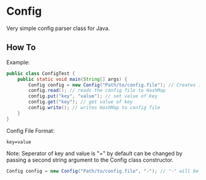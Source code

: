 # Config
Very simple config parser class for Java.

## How To

Example:

```java
public class ConfigTest {
    public static void main(String[] args) {
        Config config = new Config("Path/to/config.file"); // Creates instance of Config class which is an extension of the HashMap class
        config.read(); // reads the config file to HashMap
        config.put("key", "value"); // set value of key
        config.get("key"); // get value of key
        config.write(); // writes HashMap to config file
    }
}
```

Config File Format:

```
key=value
```

Note: Seperator of key and value is "=" by default can be changed by passing a second string argument to the Config class constructor.

```java
Config config = new Config("Path/to/config.file", "-"); // "-" will be used as seperator
```
